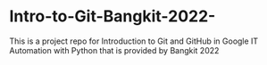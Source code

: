 # Intro-to-Git-Bangkit-2022-
This is a project repo for Introduction to Git and GitHub in Google IT Automation with Python that is provided by Bangkit 2022
